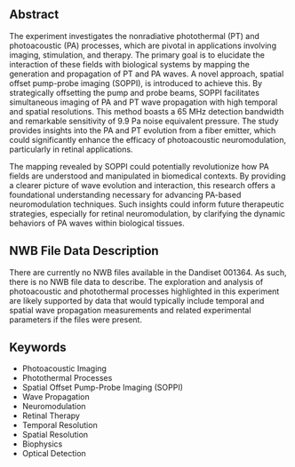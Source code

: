 ## Abstract

The experiment investigates the nonradiative photothermal (PT) and photoacoustic (PA) processes, which are pivotal in applications involving imaging, stimulation, and therapy. The primary goal is to elucidate the interaction of these fields with biological systems by mapping the generation and propagation of PT and PA waves. A novel approach, spatial offset pump-probe imaging (SOPPI), is introduced to achieve this. By strategically offsetting the pump and probe beams, SOPPI facilitates simultaneous imaging of PA and PT wave propagation with high temporal and spatial resolutions. This method boasts a 65 MHz detection bandwidth and remarkable sensitivity of 9.9 Pa noise equivalent pressure. The study provides insights into the PA and PT evolution from a fiber emitter, which could significantly enhance the efficacy of photoacoustic neuromodulation, particularly in retinal applications.

The mapping revealed by SOPPI could potentially revolutionize how PA fields are understood and manipulated in biomedical contexts. By providing a clearer picture of wave evolution and interaction, this research offers a foundational understanding necessary for advancing PA-based neuromodulation techniques. Such insights could inform future therapeutic strategies, especially for retinal neuromodulation, by clarifying the dynamic behaviors of PA waves within biological tissues.

## NWB File Data Description

There are currently no NWB files available in the Dandiset 001364. As such, there is no NWB file data to describe. The exploration and analysis of photoacoustic and photothermal processes highlighted in this experiment are likely supported by data that would typically include temporal and spatial wave propagation measurements and related experimental parameters if the files were present.

## Keywords

- Photoacoustic Imaging
- Photothermal Processes
- Spatial Offset Pump-Probe Imaging (SOPPI)
- Wave Propagation
- Neuromodulation
- Retinal Therapy
- Temporal Resolution
- Spatial Resolution
- Biophysics
- Optical Detection